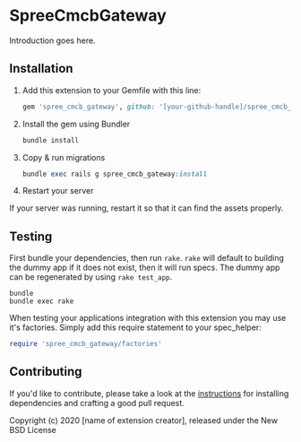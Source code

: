 # SpreeCmcbGateway

Introduction goes here.

## Installation

1. Add this extension to your Gemfile with this line:

    ```ruby
    gem 'spree_cmcb_gateway', github: '[your-github-handle]/spree_cmcb_gateway'
    ```

2. Install the gem using Bundler

    ```ruby
    bundle install
    ```

3. Copy & run migrations

    ```ruby
    bundle exec rails g spree_cmcb_gateway:install
    ```

4. Restart your server

  If your server was running, restart it so that it can find the assets properly.

## Testing

First bundle your dependencies, then run `rake`. `rake` will default to building the dummy app if it does not exist, then it will run specs. The dummy app can be regenerated by using `rake test_app`.

```shell
bundle
bundle exec rake
```

When testing your applications integration with this extension you may use it's factories.
Simply add this require statement to your spec_helper:

```ruby
require 'spree_cmcb_gateway/factories'
```

## Contributing

If you'd like to contribute, please take a look at the
[instructions](CONTRIBUTING.md) for installing dependencies and crafting a good
pull request.

Copyright (c) 2020 [name of extension creator], released under the New BSD License
